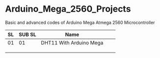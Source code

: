 # Arduino_Mega_2560_Projects
Basic and advanced codes of Arduino Mega Atmega 2560  Microcontroller

| SL | SUB SL | Name                    |   |   |
|----|--------|-------------------------|---|---|
| 01 | 01     | DHT11 With Arduino Mega |   |   |
|    |        |                         |   |   |
|    |        |                         |   |   |
|    |        |                         |   |   |
